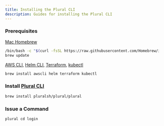 ```yaml
---
title: Installing the Plural CLI
description: Guides for installing the Plural CLI
---
```


### Prerequisites

[Mac Homebrew](https://brew.sh/)
```sh
/bin/bash -c "$(curl -fsSL https://raw.githubusercontent.com/Homebrew/install/HEAD/install.sh)"
brew update
```
 [AWS CLI](https://docs.aws.amazon.com/cli/latest/userguide/getting-started-install.html), [Helm CLI](https://helm.sh/docs/intro/install/), [Terraform](https://developer.hashicorp.com/terraform/install), [kubectl](https://kubernetes.io/docs/tasks/tools/install-kubectl-macos/) 
```sh
brew install awscli helm terraform kubectl
```

### Install [Plural CLI](https://github.com/pluralsh/plural-cli/?tab=readme-ov-file#installation)
```sh
brew install pluralsh/plural/plural
```

### Issue a Command
```sh
plural cd login
```


